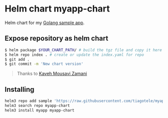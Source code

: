 # Helm chart myapp-chart
Helm chart for my [Golang sample app](https://github.com/tiagotele/golangsample).

## Expose repository as helm chart
```bash
$ helm package $YOUR_CHART_PATH/ # build the tgz file and copy it here
$ helm repo index . # create or update the index.yaml for repo
$ git add .
$ git commit -m 'New chart version'
```
> Thanks to [Kaveh Mousavi Zamani](https://github.com/kmzfs/helm-repo-in-github/blob/master/README.md#adding-a-new-version-or-chart-to-this-repo)

## Installing
```bash
helm3 repo add sample 'https://raw.githubusercontent.com/tiagotele/myapp-chart/master/'
helm3 search repo myapp-chart
helm3 install myapp myapp-chart
```

